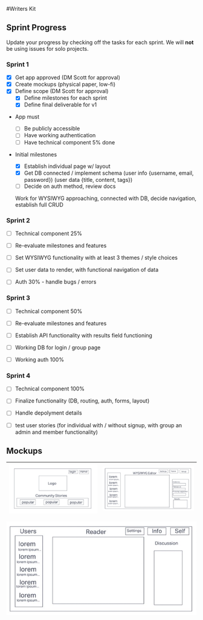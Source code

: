 #Writers Kit

<!---
*** WHEN YOU ARE UP AND RUNNING, DELETE EVERYTHING ABOVE ME EXCEPT THE VERY TOP LINE. ***
*** RENAME THE TOP LINE WITH YOUR PROJECT NAME. ***
-->

## Sprint Progress

Update your progress by checking off the tasks for each sprint. We will **not** be using issues for solo projects.

### Sprint 1

- [X] Get app approved (DM Scott for approval)
- [x] Create mockups (physical paper, low-fi)
- [X] Define scope (DM Scott for approval)
  - [x] Define milestones for each sprint
  - [X] Define final deliverable for v1
- App must

  - [ ] Be publicly accessible
  - [ ] Have working authentication
  - [ ] Have technical component 5% done

- Initial milestones
  - [X] Establish individual page w/ layout
  - [X] Get DB connected / implement schema (user info {username, email, password}) (user data {title, content, tags})
  - [ ] Decide on auth method, review docs

  Work for WYSIWYG approaching, connected with DB, decide navigation, establish full CRUD

### Sprint 2

- [ ] Technical component 25%
- [ ] Re-evaluate milestones and features

- [ ] Set WYSIWYG functionality with at least 3 themes / style choices
- [ ] Set user data to render, with functional navigation of data
- [ ] Auth 30% - handle bugs / errors

### Sprint 3

- [ ] Technical component 50%
- [ ] Re-evaluate milestones and features

- [ ] Establish API functionality with results field functioning
- [ ] Working DB for login / group page
- [ ] Working auth 100%

### Sprint 4

- [ ] Technical component 100%

- [ ] Finalize functionality (DB, routing, auth, forms, layout)
- [ ] Handle depolyment details
- [ ] test user stories (for individual with / without signup, with group an admin and member functionality)

## Mockups

| ![Home](images/home.jpg) | ![Individual](images/individual.jpg) |
| ------------------------ | ------------------------------------ |

![Group](images/group.jpg)
